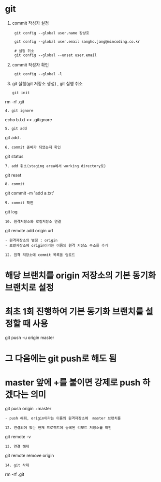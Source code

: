 # git

1. commit 작성자 설정
   
   ```
    git config --global user.name 장상호
   
    git config --global user.email sangho.jang@mincoding.co.kr
   
    # 설정 취소
    git config --global --unset user.email
   ```

2. commit 작성자 확인
   
   ```
    git config --global -l
   ```

3. git 실행(git 저장소 생성) , git 실행 취소
   
   ```
   git init
   ```

rm -rf .git

```
4. git ignore
```

echo b.txt >> .gitignore

```
5. git add
```

git add .

```
6. commit 준비가 되었는지 확인
```

git status

```
7. add 취소(staging area에서 working directory로)
```

git reset

```
8. commit
```

git commit -m 'add a.txt'

```
9. commit 확인
```

git log

```
10. 원격저장소와 로컬저장소 연결
```

git remote add origin url

```
- 원격저장소의 별칭 : origin
- 로컬저장소에 origin이라는 이름의 원격 저장소 주소를 추가

12. 원격 저장소에 commit 목록을 업로드
```

# 해당 브랜치를 origin 저장소의 기본 동기화 브랜치로 설정

# 최초 1회 진행하여 기본 동기화 브랜치를 설정할 때 사용

git push -u origin master

# 그 다음에는 git push로 해도 됨

# master 앞에 +를 붙이면 강제로 push 하겠다는 의미

git push origin +master

```
- push 해줘, origin이라는 이름의 원격저장소에  master 브랜치를

12. 연결되어 있는 현재 프로젝트에 등록된 리모트 저장소를 확인
```

git remote -v

```
13. 연결 해제
```

git remote remove origin

```
14. git 삭제
```

rm -rf .git
```